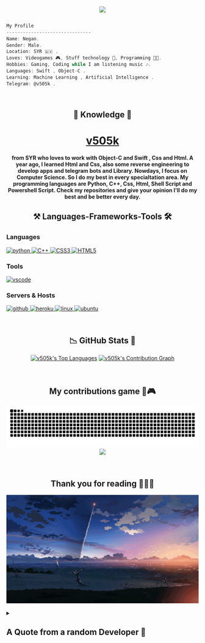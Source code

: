 <!---
v505k/v505 is a ✨ special ✨ repository because its `README.md` (this file) appears on your GitHub profile.
You can click the Preview link to take a look at your changes.
--->
<h1 align="center"><img src='https://readme-typing-svg.herokuapp.com/?font=Righteous&size=60&duration=6000&center=true&vCenter=true&width=1600&height=140&lines=%E2%9C%A8+Hi+there+%F0%9F%91%8B+I%27m+v505k'></h1>

```csharp
My Profile
-------------------------------
Name: Negan.
Gender: Male.
Location: SYR 🇸🇾 .
Loves: Videogames 🎮, Stuff technology 🚀, Programming 👨‍💻.
Hobbies: Gaming, Coding while I am listening music 🎶.
Languages: Swift , Object-C .
Learning: Machine Learning , Artificial Intelligence .
Telegram: @v505k .
```
<br>
     
<div>
<h2 align="center"> 🔎 Knowledge 📖 </h2>
</div>
<div align = "center">
<p align = "justify"><b><a href = "https://v505k.github.io" ><h1>v505k</h1></a> from SYR who loves to work with Object-C and Swift , Css and Html. A year ago, I learned Html and Css, also some reverse engineering to develop apps and telegram bots and Library. Nowdays, I focus on Computer Science.
So I do my best in every specialtation area. My programming languages are Python, C++, Css, Html, Shell Script and Powershell Script. Check my repositories and give your opinion I'll do my best and be better every day.</b>
<br>

</p>

<h2 align="center"><b>⚒️ Languages-Frameworks-Tools 🛠️</b></h2>
<h3 align="left">Languages</h3>
<p align="left"> 
<a href="https://www.python.org" target="_blank"> <img src="https://cdn.jsdelivr.net/gh/devicons/devicon/icons/python/python-original-wordmark.svg" alt="python" width="60" height="60"/> </a> 
<a href="https://isocpp.org" target="_blank"> <img src="https://cdn.jsdelivr.net/gh/devicons/devicon/icons/cplusplus/cplusplus-original.svg" alt="C++" width="60" height="60"/> </a>
<a href="https://www.css3.com/" target="_blank"> <img src="https://cdn.jsdelivr.net/gh/devicons/devicon/icons/css3/css3-original-wordmark.svg" alt="CSS3" width="60" height="60"/> </a>
<a href="https://www.html.com/" target="_blank"> <img src="https://cdn.jsdelivr.net/gh/devicons/devicon/icons/html5/html5-original-wordmark.svg" alt="HTML5" width="60" height="60"/> </a>
</p>

<h3 align="left">Tools</h3>
<p align="left">
<a href="https://code.visualstudio.com/" target="_blank"> <img src="https://cdn.jsdelivr.net/gh/devicons/devicon/icons/vscode/vscode-original-wordmark.svg" alt="vscode" width="60" height="60"/> </a>          
</p>

<h3 align="left">Servers & Hosts</h3>
<p align="left"> 
<a href="https://github.com/" target="_blank"> <img src="https://img.icons8.com/?size=100&id=52539&format=png&color=000000" alt="github" width="60" height="60"/> </a> 
<a href="https://heroku.com" target="_blank"> <img src="https://www.vectorlogo.zone/logos/heroku/heroku-icon.svg" alt="heroku" width="60" height="60"/> </a>   
<a href="https://www.linux.org/" target="_blank"> <img src="https://cdn.jsdelivr.net/gh/devicons/devicon/icons/linux/linux-original.svg" alt="linux" width="60" height="60"/> </a>
<a href="https://ubuntu.com" target="_blank"> <img src="https://img.icons8.com/color/48/null/ubuntu--v1.png" alt="ubuntu" width="60" height="60"/> </a> 
</p>

<br>

<h2 align = "center"> 📉 GitHub Stats 🌟 </h2>
<div> 
<a href="https://github.com/v505k"><img alt="v505k's Top Languages" src="https://github-readme-stats.vercel.app/api/top-langs/?username=v505k&layout=compact&theme=midnight-purple&hide_border=true" width="49%"/></a>
<a href="https://github.com/v505k"><img alt="v505k's Contribution Graph" src="https://github-readme-activity-graph.vercel.app/graph?username=v505k&theme=midnight-purple&bg_color=000000&title_color=9f4bff&hide_border=true&radius=4.5&color=9f4bff&line=ff0000&point=ff5500&area=true&area_color=ff6161" /></a>
</div>
<br>

<br>
<h2 align="center"> My contributions game 🐍🎮</h2>

![](https://raw.githubusercontent.com/KSKOP69/KSKOP69/output/github-contribution-grid-snake-dark.svg#gh-dark-mode-only)
![](https://raw.githubusercontent.com/KSKOP69/KSKOP69/output/github-contribution-grid-snake.svggh-light-mode-only)
<br>

</div>  
<br>
<div>
<h2 align="center">Thank you for reading 🙋🏻‍♂️</h2>
<div>
<img src="https://raw.githubusercontent.com/huy232/huy232/main/image/2.gif" align="center" />
  </div>
<br> 
</div>


<details>
  <summary><h2>A Quote from a random Developer 💭</h2></summary>
  <div align="center">
      <img src="https://quotes-github-readme.vercel.app/api?type=horizontal&theme=midnight-purple" alt="Readme Quotes">
  </div>
</details>
<br>


